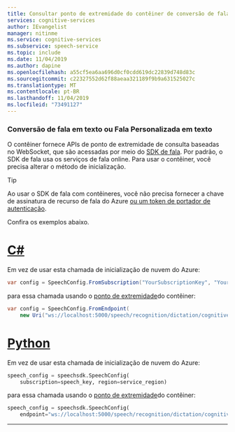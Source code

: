 ```yaml
---
title: Consultar ponto de extremidade do contêiner de conversão de fala em texto
services: cognitive-services
author: IEvangelist
manager: nitinme
ms.service: cognitive-services
ms.subservice: speech-service
ms.topic: include
ms.date: 11/04/2019
ms.author: dapine
ms.openlocfilehash: a55cf5ea6aa696d0cf0cdd619dc22839d748d83c
ms.sourcegitcommit: c22327552d62f88aeaa321189f9b9a631525027c
ms.translationtype: MT
ms.contentlocale: pt-BR
ms.lasthandoff: 11/04/2019
ms.locfileid: "73491127"
---
```

### <a name="speech-to-text-or-custom-speech-to-text"></a>Conversão de fala em texto ou Fala Personalizada em texto

O contêiner fornece APIs de ponto de extremidade de consulta baseadas no WebSocket, que são acessadas por meio do [SDK de fala](../index.md). Por padrão, o SDK de fala usa os serviços de fala online. Para usar o contêiner, você precisa alterar o método de inicialização.

> [!TIP]
> Ao usar o SDK de fala com contêineres, você não precisa fornecer a chave de assinatura de recurso de fala do Azure [ou um token de portador de autenticação](../rest-speech-to-text.md#authentication).

Confira os exemplos abaixo.

# <a name="ctabcsharp"></a>[C#](#tab/csharp)

Em vez de usar esta chamada de inicialização de nuvem do Azure:

```csharp
var config = SpeechConfig.FromSubscription("YourSubscriptionKey", "YourServiceRegion");
```

para essa chamada usando o [ponto de extremidade](https://docs.microsoft.com/dotnet/api/microsoft.cognitiveservices.speech.speechconfig.fromendpoint?view=azure-dotnet)do contêiner:

```csharp
var config = SpeechConfig.FromEndpoint(
    new Uri("ws://localhost:5000/speech/recognition/dictation/cognitiveservices/v1"));
```
# <a name="pythontabpython"></a>[Python](#tab/python)

Em vez de usar esta chamada de inicialização de nuvem do Azure:

```python
speech_config = speechsdk.SpeechConfig(
    subscription=speech_key, region=service_region)
```

para essa chamada usando o [ponto de extremidade](https://docs.microsoft.com/python/api/azure-cognitiveservices-speech/azure.cognitiveservices.speech.speechconfig?view=azure-python)do contêiner:

```python
speech_config = speechsdk.SpeechConfig(
    endpoint="ws://localhost:5000/speech/recognition/dictation/cognitiveservices/v1")
```

***
